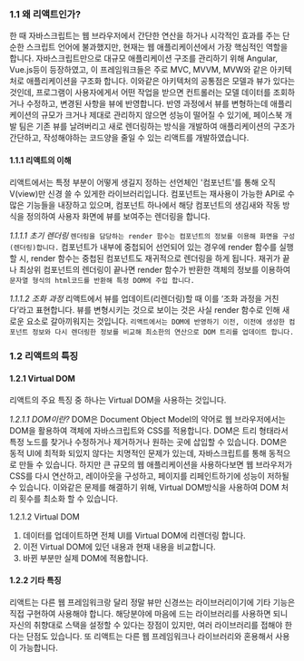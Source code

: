 ### 1.1 왜 리액트인가?
한 때 자바스크립트는 웹 브라우저에서 간단한 연산을 하거나 시각적인 효과를 주는 단순한 스크립트 언어에 불과했지만, 현재는 웹 애플리케이션에서 가장 핵심적인 역할을 합니다. 자바스크립트만으로 대규모 애플리케이션 구조를 관리하기 위해 Angular, Vue.js등이 등장하였고, 이 프레임워크들은 주로 MVC, MVVM, MVW와 같은 아키텍처로 애플리케이션을 구조화 합니다. 이와같은 아키텍처의 공통점은 모델과 뷰가 있다는 것인데, 프로그램이 사용자에게서 어떤 작업을 받으면 컨트롤러는 모델 데이터를 조회하거나 수정하고, 변경된 사항을 뷰에 반영합니다. 반영 과정에서 뷰를 변형하는데 애플리케이션의 규모가 크거나 제대로 관리하지 않으면 성능이 떨어질 수 있기에, 페이스북 개발 팀은 기존 뷰를 날려버리고 새로 렌더링하는 방식을 개발하여 애플리케이션의 구조가 간단하고, 작성해야하는 코드양을 줄일 수 있는 리액트를 개발하였습니다.

#### 1.1.1 리액트의 이해
리액트에서는 특정 부분이 어떻게 생길지 정하는 선언체인 '컴포넌트'를 통해 오직 V(view)만 신경 쓸 수 있게한 라이브러리입니다. 컴포넌트는 재사용이 가능한 API로 수많은 기능들을 내장하고 있으며, 컴포넌트 하나에서 해당 컴포넌트의 생김새와 작동 방식을 정의하여 사용자 화면에 뷰를 보여주는 렌더링을 합니다.

*1.1.1.1 초기 렌더링*
`렌더링을 담당하는 render 함수는 컴포넌트의 정보를 이용해 화면을 구성(렌더링)합니다.` 컴포넌트가 내부에 중첩되어 선언되어 있는 경우에 render 함수를 실행할 시, render 함수는 중첩된 컴포넌트도 재귀적으로 렌더링을 하게 됩니다. 재귀가 끝나 최상위 컴포넌트의 렌더링이 끝나면 render 함수가 반환한 객체의 정보를 이용하여 `문자열 형식의 html코드를 반환해 특정 DOM에 주입 합니다.`

*1.1.1.2 조화 과정*
리액트에서 뷰를 업데이트(리렌더링)할 때 이를 ‘조화 과정을 거친다’라고 표현합니다. 뷰를 변형시키는 것으로 보이는 것은 사실 render 함수로 인해 새로운 요소로 갈아끼워지는 것입니다. `리액트에서는 DOM에 반영하기 이전, 이전에 생성한 컴포넌트 정보와 다시 렌더링한 정보를 비교해 최소한의 연산으로 DOM 트리를 업데이트 합니다.`


### 1.2 리액트의 특징
#### 1.2.1 Virtual DOM
리액트의 주요 특징 중 하나는 Virtual DOM을 사용하는 것입니다.

*1.2.1.1 DOM이란?*
DOM은 Document Object Model의 약어로 웹 브라우저에서는 DOM을 활용하여 객체에 자바스크립트와 CSS를 적용합니다. DOM은 트리 형태라서 특정 노드를 찾거나 수정하거나 제거하거나 원하는 곳에 삽입할 수 있습니다.
DOM은 동적 UI에 최적화 되있지 않다는 치명적인 문제가 있는데, 자바스크립트를 통해 동적으로 만들 수 있습니다. 하지만 큰 규모의 웹 애플리케이션을 사용하다보면 웹 브라우저가 CSS를 다시 연산하고, 레이아웃을 구성하고, 페이지를 리페인트하기에 성능이 저하될 수 있습니다. 이와같은 문제를 해결하기 위해, Virtual DOM방식을 사용하여 DOM 처리 횟수를 최소화 할 수 있습니다.

1.2.1.2 Virtual DOM
1. 데이터를 업데이트하면 전체 UI를 Virtual DOM에 리렌더링 합니다.
2. 이전 Virtual DOM에 있던 내용과 현재 내용을 비교합니다.
3. 바뀐 부분만 실제 DOM에 적용합니다.

#### 1.2.2 기타 특징
리액트는 다른 웹 프레임워크랑 달리 정말 뷰만 신경쓰는 라이브러리이기에 기타 기능은 직접 구현하여 사용해야 합니다. 해당분야에 마음에 드는 라이브러리를 사용하면 되니 자신의 취향대로 스택을 설정할 수 있다는 장점이 있지만, 여러 라이브러리를 접해야 한다는 단점도 있습니다.
또 리액트는 다른 웹 프레임워크나 라이브러리와 혼용해서 사용이 가능합니다.



